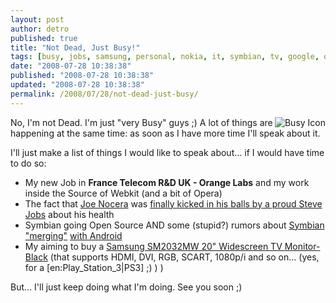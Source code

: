 ```yaml
---
layout: post
author: detro
published: true
title: "Not Dead, Just Busy!"
tags: [busy, jobs, samsung, personal, nokia, it, symbian, tv, google, opensource, curiosity, english, orange, android, work]
date: "2008-07-28 10:38:38"
published: "2008-07-28 10:38:38"
updated: "2008-07-28 10:38:38"
permalink: /2008/07/28/not-dead-just-busy/
---
```


<img src="http://riceball.com/drupal/files/rotatingclock-fast.gif" alt="Busy Icon" align="right" /> No, I'm not Dead. I'm just "very Busy" guys ;)
A lot of things are happening at the same time: as soon as I have more time I'll speak about it.

I'll just make a list of things I would like to speak about... if I would have time to do so:
<ul>
<li>My new Job in <strong>France Telecom R&D UK - Orange Labs</strong> and my work inside the Source of Webkit (and a bit of Opera)</li>

<li>The fact that <a href="http://topics.nytimes.com/top/news/business/columns/josephnocera/?inline=nyt-per">Joe Nocera</a> was <a href="http://www.nytimes.com/2008/07/26/business/26nocera.html?_r=2&partner=rssnyt&emc=rss&oref=slogin&oref=slogin">finally kicked in his balls by a proud Steve Jobs</a> about his health</li>

<li>Symbian going Open Source AND some (stupid?) rumors about <a href="http://www.informationweek.com/news/mobility/business/showArticle.jhtml?articleID=209600592">Symbian "merging"</a> <a href="http://www.washingtonpost.com/wp-dyn/content/article/2008/07/25/AR2008072502176.html">with Android</a></li>

<li>My aiming to buy a <a href="http://www.amazon.co.uk/exec/obidos/ASIN/B000U1H0XY/ref=ord_cart_shr?_encoding=UTF8&m=A3P5ROKL5A1OLE">Samsung SM2032MW 20" Widescreen TV Monitor- Black</a> (that supports HDMI, DVI, RGB, SCART, 1080p/i and so on... (yes, for a [en:Play_Station_3|PS3] ;) ) )</li></ul>

But... I'll just keep doing what I'm doing.
See you soon ;)
